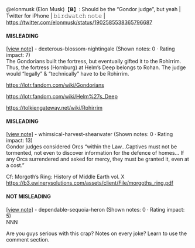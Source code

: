 @elonmusk (Elon Musk)【𝗕】: Should be the “Gondor judge”, but yeah | Twitter for iPhone | 𝚋𝚒𝚛𝚍𝚠𝚊𝚝𝚌𝚑 𝚗𝚘𝚝𝚎 | https://twitter.com/elonmusk/status/1902585538365796687

#### MISLEADING

[[view note]](https://x.com/i/birdwatch/n/1902689372417196142) - dexterous-blossom-nightingale (Shown notes: 0 · Rating impact: 7)\
The Gondorians built the fortress, but eventually gifted it to the Rohirrim. Thus, the fortress (Hornburg) at Helm’s Deep belongs to Rohan. The judge would “legally” & “technically” have to be Rohirrim. 


https://lotr.fandom.com/wiki/Gondorians

https://lotr.fandom.com/wiki/Helm%27s_Deep

https://tolkiengateway.net/wiki/Rohirrim

#### MISLEADING

[[view note]](https://x.com/i/birdwatch/n/1902680338221907997) - whimsical-harvest-shearwater (Shown notes: 0 · Rating impact: 13)\
Gondor judges considered Orcs “within the Law…Captives must not be tormented, not even to discover information for the defence of homes… If any Orcs surrendered and asked for mercy, they must be granted it, even at a cost.”

Cf: Morgoth’s Ring: History of Middle Earth vol. X
https://b3.ewinerysolutions.com/assets/client/File/morgoths_ring.pdf

#### NOT MISLEADING

[[view note]](https://x.com/i/birdwatch/n/1902742654468940132) - dependable-sequoia-heron (Shown notes: 0 · Rating impact: 5)\
NNN

Are you guys serious with this crap? Notes on every joke? Learn to use the comment section.
